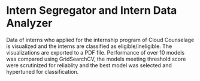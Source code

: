# Intern Segregator and Intern Data Analyzer
Data of interns who applied for the internship program of Cloud Counselage is visualized and the interns are classified as eligible/ineligible. The visualizations are exported to a PDF file.
Performance of over 10 models was compared using GridSearchCV, the models meeting threshold score were scrutinized for reliablity and the best model was selected and hypertuned for classification.

